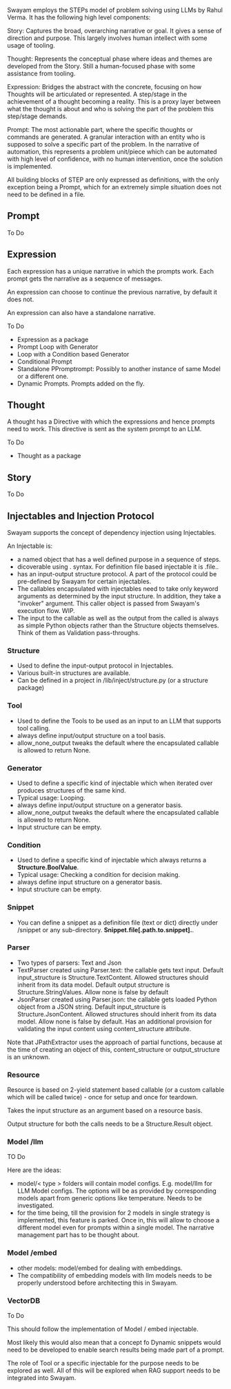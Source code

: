 

Swayam employs the STEPs model of problem solving using LLMs by Rahul Verma. It has the following high level components:

Story: Captures the broad, overarching narrative or goal. It gives a sense of direction and purpose. This largely involves human intellect with some usage of tooling.

Thought: Represents the conceptual phase where ideas and themes are developed from the Story. Still a human-focused phase with some assistance from tooling.

Expression: Bridges the abstract with the concrete, focusing on how Thoughts will be articulated or represented. A step/stage in the achievement of a thought becoming a reality. This is a proxy layer between what the thought is about and who is solving the part of the problem this step/stage demands.

Prompt: The most actionable part, where the specific thoughts or commands are generated. A granular interaction with an entity who is supposed to solve a specific part of the problem. In the narrative of automation, this represents a problem unit/piece which can be automated with high level of confidence, with no human intervention, once the solution is implemented.

All building blocks of STEP are only expressed as definitions, with the only exception being a Prompt, which for an extremely simple situation does not need to be defined in a file.

## Prompt

To Do

## Expression

Each expression has a unique narrative in which the prompts work. Each prompt gets the narrative as a sequence of messages.

An expression can choose to continue the previous narrative, by default it does not.

An expression can also have a standalone narrative.

To Do
- Expression as a package
- Prompt Loop with Generator
- Loop with a Condition based Generator
- Conditional Prompt
- Standalone PPromptrompt: Possibly to another instance of same Model or a different one.
- Dynamic Prompts. Prompts added on the fly.

## Thought

A thought has a Directive with which the expressions and hence prompts need to work. This directive is sent as the system prompt to an LLM.

To Do
- Thought as a package


## Story

To Do


## Injectables and Injection Protocol

Swayam supports the concept of dependency injection using Injectables.

An Injectable is:
- a named object that has a well defined purpose in a sequence of steps.
- dicoverable using <InjectableType>.<InjectableName> syntax. For definition file based injectable it is <InjectableType>.file.<InjectableName>.
- has an input-output structure protocol. A part of the protocol could be pre-defined by Swayam for certain injectables.
- The callables encapsulated with injectables need to take only keyword arguments as determined by the input structure. In addition, they take a "invoker" argument. This caller object is passed from Swayam's execution flow. WIP.
- The input to the callable as well as the output from the called is always as simple Python objects rather than the Structure objects themselves. Think of them as Validation pass-throughs.


### Structure

- Used to define the input-output protocol in Injectables.
- Various built-in structures are available.
- Can be defined in a project in /lib/inject/structure.py (or a structure package)

### Tool
- Used to define the Tools to be used as an input to an LLM that supports tool calling.
- always define input/output structure on a tool basis.
- allow_none_output tweaks the default where the encapsulated callable is allowed to return None.

### Generator

- Used to define a specific kind of injectable which when iterated over produces structures of the same kind.
- Typical usage: Looping.
- always define input/output structure on a generator basis.
- allow_none_output tweaks the default where the encapsulated callable is allowed to return None.
- Input structure can be empty.

### Condition

- Used to define a specific kind of injectable which always returns a **Structure.BoolValue**.
- Typical usage: Checking a condition for decision making.
- always define input structure on a generator basis.
- Input structure can be empty.

### Snippet

- You can define a snippet as a definition file (text or dict) directly under /snippet or any sub-directory. **Snippet.file[.path.to.snippet].<Name>**.

### Parser
- Two types of parsers: Text and Json
- TextParser created using Parser.text: the callable gets text input. Default input_structure is Structure.TextContent. Allowed structures should inherit from its data model. Default output structure is Structure.StringValues. Allow none is false by default
- JsonParser created using Parser.json: the callable gets loaded Python object from a JSON string. Default input_structure is Structure.JsonContent. Allowed structures should inherit from its data model. Allow none is false by default. Has an additional provision for validating the input content using content_structure attribute.

Note that JPathExtractor uses the approach of partial functions, because at the time of creating an object of this, content_structure or output_structure is an unknown. 

### Resource

Resource is based on 2-yield statement based callable (or a custom callable which will be called twice) - once for setup and once for teardown. 

Takes the input structure as an argument based on a resource basis. 

Output structure for both the calls needs to be a Structure.Result object.


### Model /llm

TO Do

Here are the ideas:
- model/< type > folders will contain model configs. E.g. model/llm for LLM Model configs. The options will be as provided by corresponding models apart from generic options like temperature. Needs to be investigated.
- for the time being, till the provision for 2 models in single strategy is implemented, this feature is parked. Once in, this will allow to choose a different model even for prompts within a single model. The narrative management part has to be thought about.


### Model /embed
- other models: model/embed for dealing with embeddings.
- The compatibility of embedding models with llm models needs to be properly understood before architecting this in Swayam.


### VectorDB

To Do

This should follow the implementation of Model / embed injectable.

Most likely this would also mean that a concept fo Dynamic snippets would need to be developed to enable search results being made part of a prompt. 

The role of Tool or a specific injectable for the purpose needs to be explored as well.
All of this will be explored when RAG support needs to be integrated into Swayam.